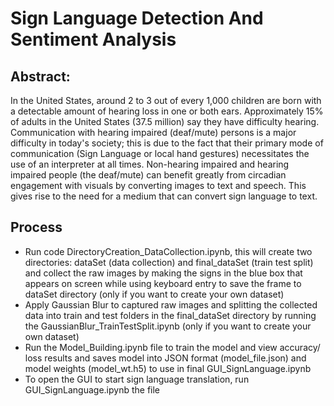 # Sign Language Detection And Sentiment Analysis

## Abstract: 

In the United States, around 2 to 3 out of every 1,000 children are born with a detectable amount of hearing loss in one or both ears. Approximately 15% of adults in the United States (37.5 million) say they have difficulty hearing. Communication with hearing impaired (deaf/mute) persons is a major difficulty in today's society; this is due to the fact that their primary mode of communication (Sign Language or local hand gestures) necessitates the use of an interpreter at all times. Non-hearing impaired and hearing impaired people (the deaf/mute) can benefit greatly from circadian engagement with visuals by converting images to text and speech. This gives rise to the need for a medium that can convert sign language to text.




## Process

* Run code DirectoryCreation_DataCollection.ipynb, this will create two directories: dataSet (data collection) and final_dataSet (train test split) and collect the raw images by making the signs in the blue box that appears on screen while using keyboard entry to save the frame to dataSet directory (only if you want to create your own dataset)
* Apply Gaussian Blur to captured raw images and splitting the collected data into train and test folders in the final_dataSet directory by running the GaussianBlur_TrainTestSplit.ipynb (only if you want to create your own dataset)
* Run the Model_Building.ipynb file to train the model and view accuracy/ loss results and saves model into JSON format (model_file.json) and model weights (model_wt.h5) to use in final GUI_SignLanguage.ipynb
* To open the GUI to start sign language translation, run GUI_SignLanguage.ipynb  the  file 
